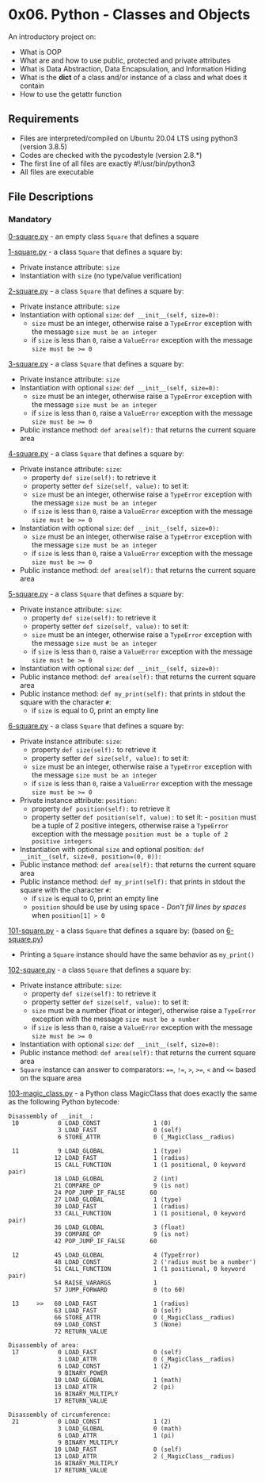 # 0x06. Python - Classes and Objects
An introductory project on:

- What is OOP
- What are and how to use public, protected and private attributes
- What is Data Abstraction, Data Encapsulation, and Information Hiding
- What is the __dict__ of a class and/or instance of a class and what does it contain
- How to use the getattr function

## Requirements
- Files are interpreted/compiled on Ubuntu 20.04 LTS using python3 (version 3.8.5)
- Codes are checked with the pycodestyle (version 2.8.*)
- The first line of all files are exactly #!/usr/bin/python3
- All files are executable


## File Descriptions
### Mandatory
[0-square.py](https://github.com/Gbeminiyi-S/alx-higher_level_programming/blob/main/0x06-python-classes/0-square.py) - an empty class `Square` that defines a square

[1-square.py](https://github.com/Gbeminiyi-S/alx-higher_level_programming/blob/main/0x06-python-classes/1-square.py) - a class `Square` that defines a square by:
- Private instance attribute: `size`
- Instantiation with `size` (no type/value verification)

[2-square.py](https://github.com/Gbeminiyi-S/alx-higher_level_programming/blob/main/0x06-python-classes/2-square.py) - a class `Square` that defines a square by:
- Private instance attribute: `size`
- Instantiation with optional `size`: `def __init__(self, size=0):`
    - `size` must be an integer, otherwise raise a `TypeError` exception with the message `size must be an integer`
    - if `size` is less than `0`, raise a `ValueError` exception with the message `size must be >= 0`

[3-square.py](https://github.com/Gbeminiyi-S/alx-higher_level_programming/blob/main/0x06-python-classes/3-square.py) - a class `Square` that defines a square by:
- Private instance attribute: `size`
- Instantiation with optional `size`: `def __init__(self, size=0):`
    - `size` must be an integer, otherwise raise a `TypeError` exception with the message `size must be an integer`
    - if `size` is less than `0`, raise a `ValueError` exception with the message `size must be >= 0`
- Public instance method: `def area(self):` that returns the current square area

[4-square.py](https://github.com/Gbeminiyi-S/alx-higher_level_programming/blob/main/0x06-python-classes/4-square.py) - a class `Square` that defines a square by:
- Private instance attribute: `size`:
    - property `def size(self):` to retrieve it
    - property setter `def size(self, value):` to set it:
    - `size` must be an integer, otherwise raise a `TypeError` exception with the message `size must be an integer`
    - if `size` is less than `0`, raise a `ValueError` exception with the message `size must be >= 0`
- Instantiation with optional `size`: `def __init__(self, size=0):`
    - `size` must be an integer, otherwise raise a `TypeError` exception with the message `size must be an integer`
    - if `size` is less than `0`, raise a `ValueError` exception with the message `size must be >= 0`
- Public instance method: `def area(self):` that returns the current square area

[5-square.py](https://github.com/Gbeminiyi-S/alx-higher_level_programming/blob/main/0x06-python-classes/5-square.py) - a class `Square` that defines a square by:
- Private instance attribute: `size`:
    - property `def size(self):` to retrieve it
    - property setter `def size(self, value):` to set it:
    - `size` must be an integer, otherwise raise a `TypeError` exception with the message `size must be an integer`
    - if `size` is less than `0`, raise a `ValueError` exception with the message `size must be >= 0`
- Instantiation with optional `size`: `def __init__(self, size=0):`
- Public instance method: `def area(self):` that returns the current square area
- Public instance method: `def my_print(self):` that prints in stdout the square with the character `#`:
    - if `size` is equal to 0, print an empty line

[6-square.py](https://github.com/Gbeminiyi-S/alx-higher_level_programming/blob/main/0x06-python-classes/6-square.py) - a class `Square` that defines a square by:
- Private instance attribute: `size`:
    - property `def size(self):` to retrieve it
    - property setter `def size(self, value):` to set it:
    - `size` must be an integer, otherwise raise a `TypeError` exception with the message `size must be an integer`
    - if `size` is less than `0`, raise a `ValueError` exception with the message `size must be >= 0`
- Private instance attribute: `position:`
    - property `def position(self):` to retrieve it
    - property setter `def position(self, value):` to set it:
          - `position` must be a tuple of 2 positive integers, otherwise raise a `TypeError` exception with the message `position must be a tuple of 2 positive integers`
- Instantiation with optional `size` and optional position: `def __init__(self, size=0, position=(0, 0)):`
- Public instance method: `def area(self):` that returns the current square area
- Public instance method: `def my_print(self):` that prints in stdout the square with the character `#`:
    - if `size` is equal to 0, print an empty line
    - `position` should be use by using space - *Don’t fill lines by spaces* when `position[1] > 0`
    
[101-square.py](https://github.com/Gbeminiyi-S/alx-higher_level_programming/blob/main/0x06-python-classes/101-square.py) - a class `Square` that defines a square by: (based on [6-square.py](https://github.com/Gbeminiyi-S/alx-higher_level_programming/blob/main/0x06-python-classes/6-square.py))
- Printing a `Square` instance should have the same behavior as `my_print()`

[102-square.py](https://github.com/Gbeminiyi-S/alx-higher_level_programming/blob/main/0x06-python-classes/102-square.py) - a class `Square` that defines a square by:
- Private instance attribute: `size`:
    - property `def size(self):` to retrieve it
    - property setter `def size(self, value):` to set it:
    - `size` must be a number (float or integer), otherwise raise a `TypeError` exception with the message `size must be a number`
    - if `size` is less than `0`, raise a `ValueError` exception with the message `size must be >= 0`
- Instantiation with optional `size`: `def __init__(self, size=0):`
- Public instance method: `def area(self):` that returns the current square area
- `Square` instance can answer to comparators: `==`, `!=`, `>`, `>=`, `<` and `<=` based on the square area

[103-magic_class.py](https://github.com/Gbeminiyi-S/alx-higher_level_programming/blob/main/0x06-python-classes/103-magic_class.py) - a Python class MagicClass that does exactly the same as the following Python bytecode:

```
Disassembly of __init__:
 10           0 LOAD_CONST               1 (0)
              3 LOAD_FAST                0 (self)
              6 STORE_ATTR               0 (_MagicClass__radius)

 11           9 LOAD_GLOBAL              1 (type)
             12 LOAD_FAST                1 (radius)
             15 CALL_FUNCTION            1 (1 positional, 0 keyword pair)
             18 LOAD_GLOBAL              2 (int)
             21 COMPARE_OP               9 (is not)
             24 POP_JUMP_IF_FALSE       60
             27 LOAD_GLOBAL              1 (type)
             30 LOAD_FAST                1 (radius)
             33 CALL_FUNCTION            1 (1 positional, 0 keyword pair)
             36 LOAD_GLOBAL              3 (float)
             39 COMPARE_OP               9 (is not)
             42 POP_JUMP_IF_FALSE       60

 12          45 LOAD_GLOBAL              4 (TypeError)
             48 LOAD_CONST               2 ('radius must be a number')
             51 CALL_FUNCTION            1 (1 positional, 0 keyword pair)
             54 RAISE_VARARGS            1
             57 JUMP_FORWARD             0 (to 60)

 13     >>   60 LOAD_FAST                1 (radius)
             63 LOAD_FAST                0 (self)
             66 STORE_ATTR               0 (_MagicClass__radius)
             69 LOAD_CONST               3 (None)
             72 RETURN_VALUE

Disassembly of area:
 17           0 LOAD_FAST                0 (self)
              3 LOAD_ATTR                0 (_MagicClass__radius)
              6 LOAD_CONST               1 (2)
              9 BINARY_POWER
             10 LOAD_GLOBAL              1 (math)
             13 LOAD_ATTR                2 (pi)
             16 BINARY_MULTIPLY
             17 RETURN_VALUE

Disassembly of circumference:
 21           0 LOAD_CONST               1 (2)
              3 LOAD_GLOBAL              0 (math)
              6 LOAD_ATTR                1 (pi)
              9 BINARY_MULTIPLY
             10 LOAD_FAST                0 (self)
             13 LOAD_ATTR                2 (_MagicClass__radius)
             16 BINARY_MULTIPLY
             17 RETURN_VALUE
```
